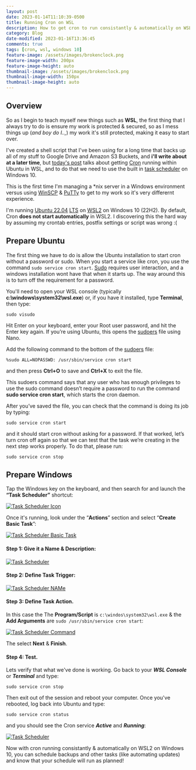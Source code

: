 ```yaml
---
layout: post
date: 2023-01-14T11:10:39-0500
title: Running Cron on WSL
description: How to get cron to run consistantly & automatically on WSL2 on Windows 10 
category: Blog
date-modified: 2023-01-16T13:36:45
comments: true
tags: [cron, wsl, windows 10]
feature-image: /assets/images/brokenclock.png
feature-image-width: 200px
feature-image-height: auto
thumbnail-image: /assets/images/brokenclock.png
thumbnail-image-width: 150px
thumbnail-image-height: auto
---
```

## Overview

So as I begin to teach myself new things such as **WSL**, the first thing that I always try to do is ensure my work is protected & secured, so as I mess things up (*and boy do I..,*) my work it's still protected, making it easy to start over.

I've created a shell script that I've been using for a long time that backs up all of my stuff to Google Drive and Amazon S3 Buckets, and **i'll write about at a later time**, but [today's post](.) talks about getting [Cron](https://www.computerhope.com/unix/ucrontab.htm) running within Ubuntu in WSL, and to do that we need to use the built in [task scheduler](https://en.wikipedia.org/wiki/Windows_Task_Scheduler) on Windows 10.

This is the first time I'm managing a *nix server in a Windows environment versus using [WinSCP](https://www.winscp.net) & [PuTTy](https://www.putty.org) to get to my work so it's very differernt experience. 

I'm running [Ubuntu 22.04](https://releases.ubuntu.com/22.04/) [LTS](https://ubuntu.com/blog/what-is-an-ubuntu-lts-release) on [WSL2](https://ubuntu.com/tutorials/install-ubuntu-on-wsl2-on-windows-10#1-overview) on Windows 10 (22H2).  By default, Cron **does not start automatically** in WSL2.  I discovering this the hard way by assuming my crontab entries, postfix settings or script was wrong :(

## Prepare Ubuntu

The first thing we have to do is allow the Ubuntu installation to start cron without a password or sudo. When you start a service like cron, you use the command ``sudo service cron start``. [Sudo](https://acloudguru.com/blog/engineering/linux-commands-for-beginners-sudo) requires user interaction, and a windows installation wont have that when it starts up. The way around this is to turn off the requirement for a password.

You'll need to open your WSL console (typically **c:\windows\system32\wsl.exe**) or, if you have it installed, type **Terminal**, then type: 
```
sudo visudo
```
Hit Enter on your keyboard, enter your Root user password, and hit the Enter key again. If you’re using Ubuntu, this opens the [sudoers](https://www.linuxfoundation.org/blog/blog/classic-sysadmin-configuring-the-linux-sudoers-file) file using Nano.

Add the following command to the bottom of the  [sudoers](https://www.linuxfoundation.org/blog/blog/classic-sysadmin-configuring-the-linux-sudoers-file) file:

``` shell
%sudo ALL=NOPASSWD: /usr/sbin/service cron start
```
and then press **Ctrl+O** to save and **Ctrl+X** to exit the file.

This sudoers command says that any user who has enough privileges to use the sudo command doesn’t require a password to run the command **sudo service cron start**, which starts the cron daemon.

After you’ve saved the file, you can check that the command is doing its job by typing: 

``` shell
sudo service cron start
```

and it should start cron without asking for a password. If that worked, let’s turn cron off again so that we can test that the task we’re creating in the next step works properly. To do that, please run:

``` shell
sudo service cron stop
```
## Prepare Windows

Tap the Windows key on the keyboard, and then search for and launch the **“Task Scheduler”** shortcut:

<a href="/assets/images/TaskSchedulerIcon.png" title="Task Scheduler Icon"><img src="/assets/images/TaskSchedulerIcon.png" class="postimage thumbnail" alt="Task Scheduler Icon"></a>

Once it's running, look under the “**Actions**” section and select “**Create Basic Task**”:

<a href="/assets/images/TaskSchedulerCreateATask.png" title="Task Scheduler Basic Task"><img src="/assets/images/TaskSchedulerCreateATask.png" class="postimage thumbnail" alt="Task Scheduler Basic Task"></a>

#### Step 1: Give it a **Name** & **Description**:

<a href="/assets/images/TaskSchedulerName.gif" title="Task Scheduler"><img src="/assets/images/TaskSchedulerName.gif" class="postimage thumbnail" alt="Task Scheduler"></a>

#### Step 2: Define Task **Trigger**:

<a href="/assets/images/TaskSchedulerTrigger.png" title="Task Scheduler Name"><img src="/assets/images/TaskSchedulerTrigger.png" class="postimage thumbnail" alt="Task Scheduler NAMe"></a>

#### Step 3: Define Task **Action**.  

In this case the The **Program/Script** is ``c:\windos\system32\wsl.exe`` & the **Add Arguments** are ``sudo /usr/sbin/service cron start``:

<a href="/assets/images/TaskSchedulerFinish.gif" title="Task Scheduler Command"><img src="/assets/images/TaskSchedulerFinish.gif" class="postimage thumbnail" alt="Task Scheduler Command"></a>

The select **Next** & **Finish**.

#### Step 4: Test.  

Lets verify that what we've done is working.  Go back to your ***WSL Console*** or ***Terminal*** and type:

``` shell
sudo service cron stop
```

Then exit out of the session and reboot your computer.  Once you've rebooted, log back into Ubuntu and type:

``sudo service cron status``

and you should see the Cron service ***Active*** and ***Running***:

<a href="/assets/images/TaskSchedulerCronStatus.png" title="Task Scheduler"><img src="/assets/images/TaskSchedulerCronStatus.png" class="postimage thumbnail" alt="Task Scheduler"></a>

Now with cron running consistantly & automatically on WSL2 on Windows 10, you can schedule backups and other tasks (like automating updates) and know that your schedule will run as planned!